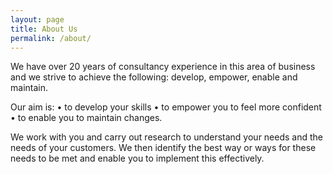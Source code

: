 ```yaml
---
layout: page
title: About Us
permalink: /about/
---
```


We have over 20 years of consultancy experience in this area of business and we strive to achieve the following: develop, empower, enable and maintain.

Our aim is:
• to develop your skills
• to empower you to feel more confident
• to enable you to maintain changes.

We work with you and carry out research to understand your needs and the needs of your customers. We then identify the best way or ways for these needs to be met and enable you to implement this effectively.
